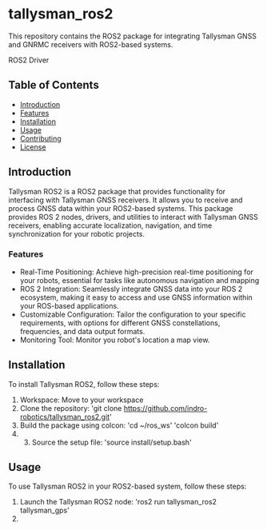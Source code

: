 # tallysman_ros2
This repository contains the ROS2 package for integrating Tallysman GNSS and GNRMC receivers with ROS2-based systems.

ROS2 Driver

## Table of Contents

- [Introduction](#introduction)
- [Features](#features)
- [Installation](#installation)
- [Usage](#usage)
- [Contributing](#contributing)
- [License](#license)


## Introduction

Tallysman ROS2 is a ROS2 package that provides functionality for interfacing with Tallysman GNSS receivers. It allows you to receive and process GNSS data within your ROS2-based systems. This package provides ROS 2 nodes, drivers, and utilities to interact with Tallysman GNSS receivers, enabling accurate localization, navigation, and time synchronization for your robotic projects.


### Features

- Real-Time Positioning: Achieve high-precision real-time positioning for your robots, essential for tasks like autonomous navigation and mapping
- ROS 2 Integration: Seamlessly integrate GNSS data into your ROS 2 ecosystem, making it easy to access and use GNSS information within your ROS-based applications.
- Customizable Configuration: Tailor the configuration to your specific requirements, with options for different GNSS constellations, frequencies, and data output formats.
- Monitoring Tool: Monitor you robot's location a map view.

## Installation

To install Tallysman ROS2, follow these steps:

1. Workspace: Move to your workspace
2. Clone the repository: 
  'git clone https://github.com/indro-robotics/tallysman_ros2.git'
3. Build the package using colcon: 
  'cd ~/ros_ws'
  'colcon build'
4. 3. Source the setup file:
  'source install/setup.bash'


## Usage

To use Tallysman ROS2 in your ROS2-based system, follow these steps:

1. Launch the Tallysman ROS2 node:
   'ros2 run tallysman_ros2 tallysman_gps'
2. 



  



  

